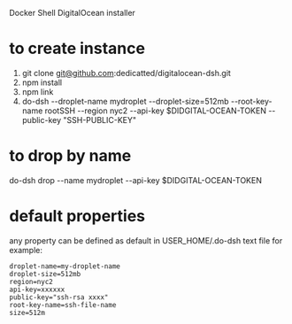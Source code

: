 Docker Shell DigitalOcean installer

# to create instance

1. git clone git@github.com:dedicatted/digitalocean-dsh.git
2. npm install
3. npm link
4. do-dsh --droplet-name mydroplet --droplet-size=512mb --root-key-name rootSSH --region nyc2 --api-key $DIDGITAL-OCEAN-TOKEN --public-key "SSH-PUBLIC-KEY"

# to drop by name
do-dsh drop --name mydroplet --api-key $DIDGITAL-OCEAN-TOKEN

# default properties

any property can be defined as default in USER_HOME/.do-dsh text file for example:

```
droplet-name=my-droplet-name
droplet-size=512mb
region=nyc2
api-key=xxxxxx
public-key="ssh-rsa xxxx"
root-key-name=ssh-file-name
size=512m
```